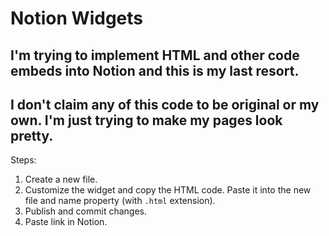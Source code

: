 # Notion Widgets
I'm trying to implement HTML and other code embeds into Notion and this is my last resort.
---
I don't claim any of this code to be original or my own. I'm just trying to make my pages look pretty.
---
Steps:
1. Create a new file.
2. Customize the widget and copy the HTML code. Paste it into the new file and name property (with `.html` extension).
3. Publish and commit changes.
4. Paste link in Notion.
